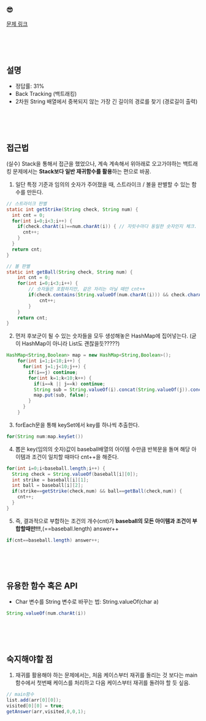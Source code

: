 

### &#128526;
[문제 링크](https://www.acmicpc.net/problem/1987) 

<br>
<br>
<br>

## 설명
* 정답률: 31%
* Back Tracking (백트래킹)
* 2차원 String 배열에서 중복되지 않는 가장 긴 길이의 경로를 찾기 (경로길이 출력)


<br>
<br>
<br>

## 접근법
(실수) Stack을 통해서 접근을 했었으나, 계속 계속해서 위아래로 오고가야하는 백트래킹 문제에서는 **Stack보다 일반 재귀함수를 활용**하는 편으로 바꿈.<br>


1) 일단 특정 기준과 임의의 숫자가 주어졌을 때, 스트라이크 / 볼을 판별할 수 있는 함수를 만든다.
```JAVA
// 스트라이크 판별
static int getStrike(String check, String num) {
  int cnt = 0;
  for(int i=0;i<3;i++) {
    if(check.charAt(i)==num.charAt(i)) { // 자릿수마다 동일한 숫자인지 체크. (Max = 3)
      cnt++;
    }
  }
  return cnt;
}
```
```JAVA
// 볼 판별
static int getBall(String check, String num) {
	int cnt = 0;
	for(int i=0;i<3;i++) {
		// 숫자들은 포함하지만, 같은 자리는 아닐 때만 cnt++
		if(check.contains(String.valueOf(num.charAt(i))) && check.charAt(i)!=num.charAt(i)) {
			cnt++;
		}
	}
	return cnt;
}
```

2) 먼저 후보군이 될 수 있는 숫자들을 모두 생성해놓은 HashMap에 집어넣는다. (굳이 HashMap이 아니라 List도 괜찮을듯?????)
```JAVA
HashMap<String,Boolean> map = new HashMap<String,Boolean>();
    for(int i=1;i<10;i++) {
      for(int j=1;j<10;j++) {
        if(i==j) continue;
        for(int k=1;k<10;k++) {
          if(i==k || j==k) continue;
          String sub = String.valueOf(i).concat(String.valueOf(j)).concat(String.valueOf(k));
          map.put(sub, false);
        }
      }
    }
```


3) forEach문을 통해 keySet에서 key를 하나씩 추출한다.
```JAVA
for(String num:map.keySet())
```


4) 뽑은 key(임의의 숫자)값이 baseball배열의 아이템 수만큼 반복문을 돌며 해당 아이템과 조건이 일치할 때마다 cnt++을 해준다. 
```JAVA
for(int i=0;i<baseball.length;i++) {
  String check = String.valueOf(baseball[i][0]);
  int strike = baseball[i][1];
  int ball = baseball[i][2];
  if(strike==getStrike(check,num) && ball==getBall(check,num)) {
    cnt++;
  }
}
```


5) 즉, 결과적으로 부합하는 조건의 개수(cnt)가 **baseball의 모든 아이템과 조건이 부합할때만!!!**,(==baseball.length) answer++
```JAVA
if(cnt==baseball.length) answer++;
```


<br>
<br>
<br>

## 유용한 함수 혹은 API
* Char 변수를 String 변수로 바꾸는 법: String.valueOf(char a)
```JAVA
String.valueOf(num.charAt(i))
```

<br>
<br>
<br>

## 숙지해야할 점
1) 재귀를 활용해야 하는 문제에서는, 처음 케이스부터 재귀를 돌리는 것 보다는 main함수에서 첫번째 케이스를 처리하고 다음 케이스부터 재귀를 돌려야 할 듯 싶음.

```JAVA
// main함수 
list.add(arr[0][0]);
visited[0][0] = true;
getAnswer(arr,visited,0,0,1);
```



<br>
<br>
<br>
